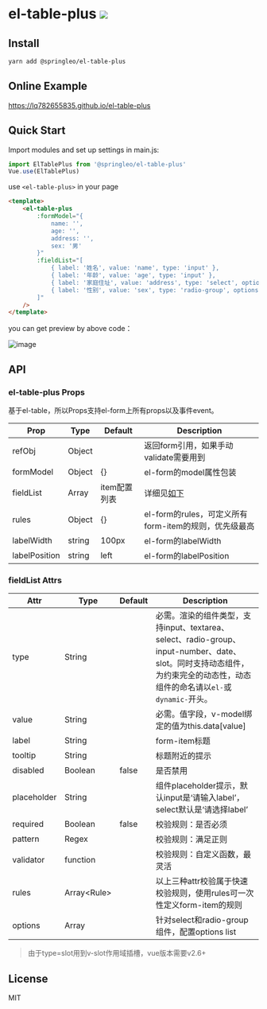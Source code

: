 # el-table-plus ![](https://img.shields.io/badge/license-MIT-F44336.svg)

## Install

``` bash
yarn add @springleo/el-table-plus
```

## Online Example

https://lq782655835.github.io/el-table-plus

## Quick Start

Import modules and set up settings in main.js:

``` js
import ElTablePlus from '@springleo/el-table-plus'
Vue.use(ElTablePlus)
```

use `<el-table-plus>` in your page

``` html
<template>
    <el-table-plus
        :formModel="{
            name: '',
            age: '',
            address: '',
            sex: '男'
        }"
        :fieldList="[
            { label: '姓名', value: 'name', type: 'input' },
            { label: '年龄', value: 'age', type: 'input' },
            { label: '家庭住址', value: 'address', type: 'select', options: ['地址1', '地址2'].map(str => ({label: str, value: str})) },
            { label: '性别', value: 'sex', type: 'radio-group', options: ['男', '女'].map(str => ({label: str, value: str})) }
        ]"
    />
</template>
```

you can get preview by above code：

![image](https://user-images.githubusercontent.com/6310131/75845067-ea353800-5e12-11ea-98aa-66401d18aee6.png)

## API

### el-table-plus Props

基于el-table，所以Props支持el-form上所有props以及事件event。

Prop | Type | Default | Description
--- | --- | --- | ---
refObj | Object |  | 返回form引用，如果手动validate需要用到
formModel | Object |  {} | el-form的model属性包装
fieldList | Array | item配置列表 | 详细见[如下](#fieldList-Attrs)
rules | Object | {} | el-form的rules，可定义所有form-item的规则，优先级最高
labelWidth | string | 100px | el-form的labelWidth
labelPosition | string | left | el-form的labelPosition

### fieldList Attrs

Attr | Type | Default | Description
--- | --- | --- | ---
type | String |  | 必需。渲染的组件类型，支持input、textarea、select、radio-group、input-number、date、slot。同时支持动态组件，为约束完全的动态性，动态组件的命名请以`el-`或`dynamic-`开头。
value | String |   | 必需。值字段，v-model绑定的值为this.data[value]
label | String |   | form-item标题
tooltip | String |  | 标题附近的提示
disabled | Boolean |  false | 是否禁用
placeholder | String |  | 组件placeholder提示，默认input是‘请输入label’，select默认是‘请选择label’
required | Boolean |  false | 校验规则：是否必须
pattern | Regex |   | 校验规则：满足正则
validator | function |   | 校验规则：自定义函数，最灵活
rules | Array\<Rule> |   | 以上三种attr校验属于快速校验规则，使用rules可一次性定义form-item的规则
options | Array |   | 针对select和radio-group组件，配置options list

> 由于type=slot用到v-slot作用域插槽，vue版本需要v2.6+

## License

MIT

